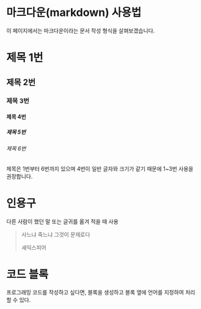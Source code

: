# 마크다운(markdown) 사용법

이 페이지에서는 마크다운이라는 문서 작성 형식을 살펴보겠습니다.

# 제목 1번
## 제목 2번
### 제목 3번
#### 제목 4번
##### 제목 5번
###### 제목 6번

제목은 1번부터 6번까지 있으며
4번이 일반 글자와 크기가 같기 때문에 1~3번 사용을 권장합니다.

# 인용구

다른 사람이 했던 말 또는 글귀를 옮겨 적을 때 사용

> 사느냐 죽느냐 그것이 문제로다
> 
> 셰익스피어

# 코드 블록

프로그래밍 코드를 작성하고 싶다면, 블록을 생성하고 블록 옆에 언어를 지정하여 처리할 수 있다.
```java
```

